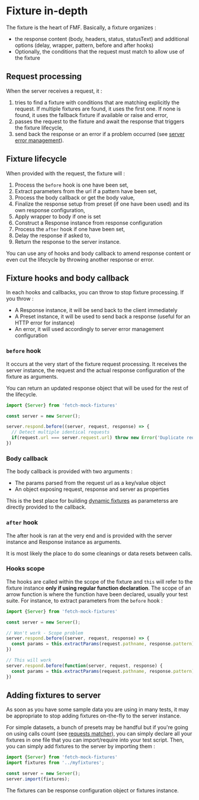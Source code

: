 # Fixture in-depth
The fixture is the heart of FMF. Basically, a fixture organizes :
- the response content (body, headers, status, statusText) and additional options (delay, wrapper, pattern, before and after hooks)
- Optionally, the conditions that the request must match to allow use of the fixture

## Request processing
When the server receives a request, it :
1. tries to find a fixture with conditions that are matching explicitly the request. If multiple fixtures are found, it uses the first one. If none is found, it uses the fallback fixture if available or raise and error,
2. passes the request to the fixture and await the response that triggers the fixture lifecycle,
3. send back the response or an error if a problem occurred (see [server error management](server.html#Error_management)).

## Fixture lifecycle
When provided with the request, the fixture will :

1. Process the `before` hook is one have been set,
2. Extract parameters from the url if a pattern have been set,
3. Process the body callback or get the body value,
4. Finalize the response setup from preset (if one have been used) and its own response configuration,
5. Apply wrapper to body if one is set
6. Construct a Response instance from response configuration
7. Process the `after` hook if one have been set,
8. Delay the response if asked to,
9. Return the response to the server instance.

You can use any of hooks and body callback to amend response content or even cut the lifecycle by throwing another response or error.

## Fixture hooks and body callback
In each hooks and callbacks, you can throw to stop fixture processing. If you throw :
- A Response instance, it will be send back to the client immediately
- A Preset instance, it will be used to send back a response (useful for an HTTP error for instance)
- An error, it will used accordingly to server error management configuration

### `before` hook
It occurs at the very start of the fixture request processing. It receives the server instance, the request and the actual response configuration of the fixture as arguments.

You can return an updated response object that will be used for the rest of the lifecycle.

```javascript
import {Server} from 'fetch-mock-fixtures'

const server = new Server();

server.respond.before((server, request, response) => {
  // Detect multiple identical requests
  if(request.url === server.request.url) throw new Error('Duplicate requests');
})
```
### Body callback ###
The body callback is provided with two arguments :
- The params parsed from the request url as a key/value object
- An object exposing request, response and server as properties

This is the best place for building [dynamic fixtures](../test-file/tests/examples/filesystem.fixture.spec.js.html) as parameterss are directly provided to the callback.

### `after` hook
The after hook is ran at the very end and is provided with the server instance and Response instance as arguments.

It is most likely the place to do some cleanings or data resets between calls.

### Hooks scope
The hooks are called within the scope of the fixture and `this` will refer to the fixture instance **only if using regular function declaration**. The scope of an arrow function is where the function have been declared, usually your test suite. For instance, to extract parameters from the `before` hook :

```javascript
import {Server} from 'fetch-mock-fixtures'

const server = new Server();

// Won't work - Scope problem
server.respond.before((server, request, response) => {
  const params = this.extractParams(request.pathname, response.pattern);
})

// This will work
server.respond.before(function(server, request, response) {
  const params = this.extractParams(request.pathname, response.pattern);
})
```

## Adding fixtures to server
As soon as you have some sample data you are using in many tests, it may be appropriate to stop adding fixtures on-the-fly to the server instance.

For simple datasets, a bunch of presets may be handful but if you're going on using calls count (see [requests matcher](requests_matcher.html)), you can simply declare all your fixtures in one file that you can import/require into your test script. Then, you can simply add fixtures to the server by importing them :

```javascript
import {Server} from 'fetch-mock-fixtures'
import fixtures from '../myfixtures';

const server = new Server();
server.import(fixtures);
```

The fixtures can be response configuration object or fixtures instance.
